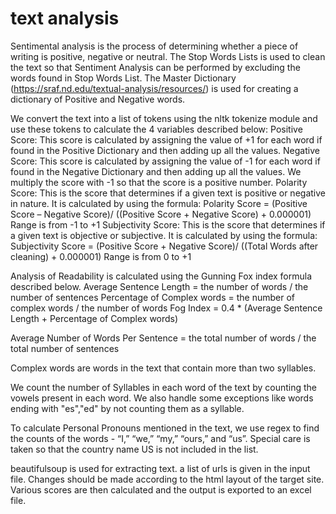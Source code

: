# text analysis
Sentimental analysis is the process of determining whether a piece of writing is positive, negative or neutral.
The Stop Words Lists is used to clean the text so that Sentiment Analysis can be performed by excluding the words found in Stop Words List.
The Master Dictionary (https://sraf.nd.edu/textual-analysis/resources/) is used for creating a dictionary of Positive and Negative words.


We convert the text into a list of tokens using the nltk tokenize module and use these tokens to calculate the 4 variables described below:
Positive Score: This score is calculated by assigning the value of +1 for each word if found in the Positive Dictionary and then adding up all the values.
Negative Score: This score is calculated by assigning the value of -1 for each word if found in the Negative Dictionary and then adding up all the values. We multiply the score with -1 so that the score is a positive number.
Polarity Score: This is the score that determines if a given text is positive or negative in nature. It is calculated by using the formula: 
Polarity Score = (Positive Score – Negative Score)/ ((Positive Score + Negative Score) + 0.000001)
Range is from -1 to +1
Subjectivity Score: This is the score that determines if a given text is objective or subjective. It is calculated by using the formula: 
Subjectivity Score = (Positive Score + Negative Score)/ ((Total Words after cleaning) + 0.000001)
Range is from 0 to +1


Analysis of Readability is calculated using the Gunning Fox index formula described below.
Average Sentence Length = the number of words / the number of sentences
Percentage of Complex words = the number of complex words / the number of words 
Fog Index = 0.4 * (Average Sentence Length + Percentage of Complex words)

Average Number of Words Per Sentence = the total number of words / the total number of sentences

Complex words are words in the text that contain more than two syllables.

We count the number of Syllables in each word of the text by counting the vowels present in each word. We also handle some exceptions like words ending with "es","ed" by not counting them as a syllable.

To calculate Personal Pronouns mentioned in the text, we use regex to find the counts of the words - “I,” “we,” “my,” “ours,” and “us”. Special care is taken so that the country name US is not included in the list.


beautifulsoup is used for extracting text. 
a list of urls is given in the input file. Changes should be made according to the html layout of the target site. 
Various scores are then calculated and the output is exported to an excel file. 
